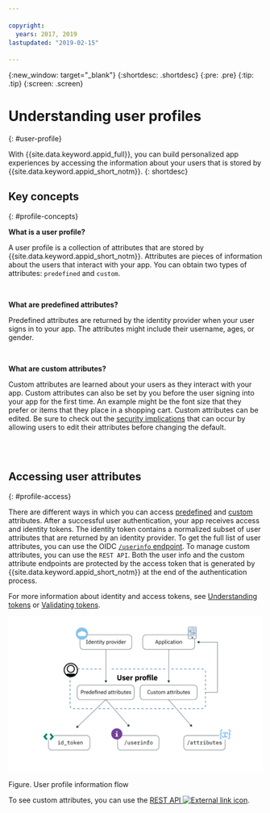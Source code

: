 ```yaml
---

copyright:
  years: 2017, 2019
lastupdated: "2019-02-15"

---
```


{:new_window: target="_blank"}
{:shortdesc: .shortdesc}
{:pre: .pre}
{:tip: .tip}
{:screen: .screen}

# Understanding user profiles
{: #user-profile}

With {{site.data.keyword.appid_full}}, you can build personalized app experiences by accessing the information about your users that is stored by {{site.data.keyword.appid_short_notm}}.
{: shortdesc}

## Key concepts
{: #profile-concepts}

**What is a user profile?**

A user profile is a collection of attributes that are stored by {{site.data.keyword.appid_short_notm}}. Attributes are pieces of information about the users that interact with your app. You can obtain two types of attributes: `predefined` and `custom`.

</br>

**What are predefined attributes?**

Predefined attributes are returned by the identity provider when your user signs in to your app. The attributes might include their username, ages, or gender.

</br>

**What are custom attributes?**

Custom attributes are learned about your users as they interact with your app. Custom attributes can also be set by you before the user signing into your app for the first time. An example might be the font size that they prefer or items that they place in a shopping cart. Custom attributes can be edited. Be sure to check out the [security implications](/docs/services/appid?topic=appid-custom-attributes) that can occur by allowing users to edit their attributes before changing the default.

</br>
</br>

## Accessing user attributes
{: #profile-access}

There are different ways in which you can access [predefined](/docs/services/appid?topic=appid-predefined-attributes) and [custom](/docs/services/appid?topic=appid-custom-attributes) attributes. After a successful user authentication, your app receives access and identity tokens. The identity token contains a normalized subset of user attributes that are returned by an identity provider. To get the full list of user attributes, you can use the OIDC [`/userinfo` endpoint](https://us-south.appid.cloud.ibm.com/swagger-ui/#/Authorization_Server_V3/userInfo). To manage custom attributes, you can use the `REST API`. Both the user info and the custom attribute endpoints are protected by the access token that is generated by {{site.data.keyword.appid_short_notm}} at the end of the authentication process.

For more information about identity and access tokens, see [Understanding tokens](/docs/services/appid?topic=appid-key-concepts#tokens) or [Validating tokens](/docs/services/appid?topic=appid-token-validation).

![{{site.data.keyword.appid_short_notm}} user profile architecture](images/user-profile1.png)

Figure. User profile information flow

To see custom attributes, you can use the <a href="https://us-south.appid.cloud.ibm.com/swagger-ui/#/Attributes" target="_blank">REST API <img src="../../icons/launch-glyph.svg" alt="External link icon"></a>.


</br>
</br>

